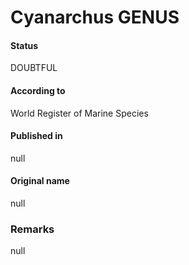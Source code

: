 # Cyanarchus GENUS

#### Status
DOUBTFUL

#### According to
World Register of Marine Species

#### Published in
null

#### Original name
null

### Remarks
null